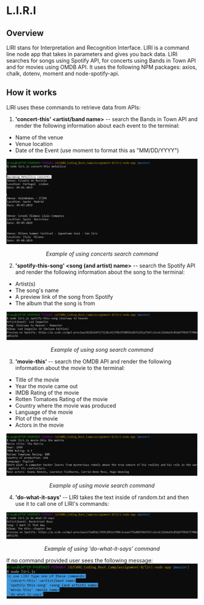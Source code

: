 # L.I.R.I

## Overview
LIRI stans for Interpretation and Recognition Interface. LIRI is a command line node app that takes in parameters and gives you back data.
LIRI searches for songs using Spotify API, for concerts using Bands in Town API and for movies using OMDB API.
It uses the following NPM packages: axios, chalk, dotenv, moment and node-spotify-api.

## How it works
LIRI uses these commands to retrieve data from APIs:
 1. **'concert-this' <artist/band name>** -- search the Bands in Town API and render the following information about each event to the terminal:
* Name of the venue
* Venue location
* Date of the Event (use moment to format this as "MM/DD/YYYY")

![Liri-concerts](/assets/images/liri-concerts.PNG)
*<p align="center">Example of using concerts search command</p>*

 2. **'spotify-this-song' <song (and artist) name>** -- search the Spotify API and render the following information about the song to the terminal:
* Artist(s)
* The song's name
* A preview link of the song from Spotify
* The album that the song is from

![Liri-song](/assets/images/liri-song.PNG)
*<p align="center">Example of using song search command</p>*

 3. **'movie-this' <movie name>** -- search the OMDB API and render the following information about the movie to the terminal:
* Title of the movie
* Year the movie came out
* IMDB Rating of the movie
* Rotten Tomatoes Rating of the movie
* Country where the movie was produced
* Language of the movie
* Plot of the movie
* Actors in the movie

![Liri-movie](/assets/images/liri-movie.PNG)
*<p align="center">Example of using movie search command</p>*

 4. **'do-what-it-says'** -- LIRI takes the text inside of random.txt and then use it to call one of LIRI's commands:

 ![Liri-diit](/assets/images/liri-doit.PNG)
*<p align="center">Example of using 'do-what-it-says' command</p>*

If no command provided user sees the following message:
 ![Liri-1](/assets/images/liri-1.PNG)







